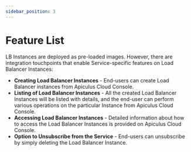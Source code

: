 ```yaml
---
sidebar_position: 3
---
```

# Feature List

LB Instances are deployed as pre-loaded images. However, there are integration touchpoints that enable Service-specific features on Load Balancer Instances:

- **Creating Load Balancer Instances** - End-users can create Load Balancer instances from Apiculus Cloud Console.
- **Listing of Load Balancer Instances** - All the created Load Balancer Instances will be listed with details, and the end-user can perform various operations on the particular Instance from Apiculus Cloud Console.
- **Accessing Load Balancer Instances** - Detailed information about how to access the Load Balancer Instances is provided on Apiculus Cloud Console.
- **Option to Unsubscribe from the Service** - End-users can unsubscribe by simply deleting the Load Balancer Instance.
